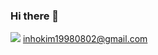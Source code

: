 ### Hi there 👋

<a><img src="https://img.shields.io/badge/Gmail-EA4335?style=flat-square&logo=Gmail&logoColor=white"/> inhokim19980802@gmail.com</a>
